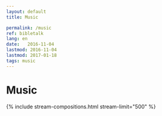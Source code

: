 ```yaml
---
layout: default
title: Music

permalink: /music
ref: bibletalk
lang: en
date:   2016-11-04
lastmod: 2016-11-04
lastmod: 2017-01-18
tags: music
---
```

<div class="page-feed">
<h1>Music</h1>

{% include stream-compositions.html stream-limit="500" %}

</div>
